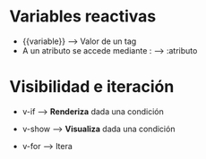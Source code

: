 # Variables reactivas
- {{variable}} --> Valor de un tag
- A un atributo se accede mediante : --> :atributo

# Visibilidad e iteración
- v-if --> **Renderiza** dada una condición
- v-show --> **Visualiza** dada una condición

- v-for --> Itera


